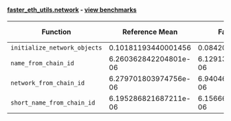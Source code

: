 #### [faster_eth_utils.network](https://github.com/BobTheBuidler/faster-eth-utils/blob/results/faster_eth_utils/network.py) - [view benchmarks](https://github.com/BobTheBuidler/faster-eth-utils/blob/results/benchmarks/test_network_benchmarks.py)

| Function | Reference Mean | Faster Mean | % Change | Speedup (%) | x Faster | Faster |
|----------|---------------|-------------|----------|-------------|----------|--------|
| `initialize_network_objects` | 0.10181193440001456 | 0.08420148226664423 | 17.30% | 20.91% | 1.21x | ✅ |
| `name_from_chain_id` | 6.260362842204801e-06 | 6.129139682958715e-06 | 2.10% | 2.14% | 1.02x | ✅ |
| `network_from_chain_id` | 6.279701803974756e-06 | 6.94046734796576e-06 | -10.52% | -9.52% | 0.90x | ❌ |
| `short_name_from_chain_id` | 6.195286821687211e-06 | 6.15666481965578e-06 | 0.62% | 0.63% | 1.01x | ✅ |
